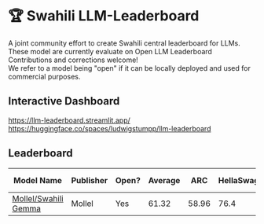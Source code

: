 # 🏆 Swahili LLM-Leaderboard

A joint community effort to create Swahili  central leaderboard for LLMs. These model are currently evaluate on Open LLM Leaderboard Contributions and corrections welcome! <br>
We refer to a model being "open" if it can be locally deployed and used for commercial purposes.

## Interactive Dashboard

https://llm-leaderboard.streamlit.app/ <br>
https://huggingface.co/spaces/ludwigstumpp/llm-leaderboard

## Leaderboard

| Model Name | Publisher| Open? | Average| ARC| HellaSwag| MMLU| TruthfulQA|Winogrande|GSM8K| WinoGrande (one-shot)|
| ----------------------------------------------------------------------------------------------------------- | ------------------- | ----- | ------------------------------------------------ | ------------------------------------------------------------------------- | ------------------------------------------------------------------ | --------------------------------------------------------------- | ------------------------------------------------------------------------------- | --------------------------------------------- | --------------------------------------------------------------- | --------------------------------------------------------------- |
| [Mollel/Swahili Gemma](https://huggingface.co/Mollel/Swahili_Gemma)| Mollel| Yes|61.32|58.96|76.4 |61.02| 52.1|75.61|43.82|                                                                |
